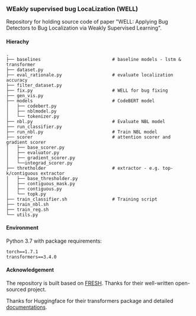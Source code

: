 ### WEakly supervised bug LocaLization (WELL)

Repository for holding source code of paper "WELL: Applying Bug Detectors to Bug Localization via Weakly Supervised Learning".

#### Hierachy

```
.
├── baselines							# baseline models - lstm & transformer
├── dataset.py
├── eval_rationale.py					# evaluate localization accuracy
├── filter_dataset.py
├── fix.py								# WELL for bug fixing
├── gen_vis.py
├── models								# CodeBERT model
│   ├── codebert.py
│   ├── nblmodel.py
│   └── tokenizer.py
├── nbl.py								# Evaluate NBL model
├── run_classifier.py
├── run_nbl.py							# Train NBL model
├── scorer								# attention scorer and gradient scorer
│   ├── base_scorer.py
│   ├── evaluator.py
│   ├── gradient_scorer.py
│   └──integrad_scorer.py
├── thretholder							# extractor - e.g. top-k/contiguous extractor
│   ├── base_thresholder.py
│   ├── contiguous_mask.py
│   ├── contiguous.py
│   └── topk.py
├── train_classifier.sh					# Training script
├── train_nbl.sh
├── train_reg.sh
└── utils.py

```

#### Environment

Python 3.7 with package requirements:

```
torch==1.7.1
transformers==3.4.0
```

#### Acknowledgement

The repository is built based on [FRESH](https://github.com/successar/FRESH). Thanks for their well-written open-sourced project.

Thanks for Huggingface for their transformers package and detailed [documentations](https://huggingface.co/transformers/).